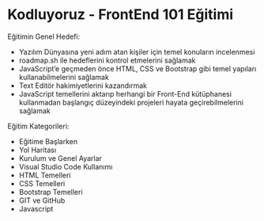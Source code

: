 # Kodluyoruz - FrontEnd 101 Eğitimi

Eğitimin Genel Hedefi:
* Yazılım Dünyasına yeni adım atan kişiler için temel konuların incelenmesi
* roadmap.sh ile hedeflerini kontrol etmelerini sağlamak
* JavaScript’e geçmeden önce HTML, CSS ve Bootstrap gibi temel yapıları kullanabilmelerini sağlamak
* Text Editör hakimiyetlerini kazandırmak
* JavaScript temellerini aktarıp herhangi bir Front-End kütüphanesi kullanmadan başlangıç düzeyindeki projeleri hayata geçirebilmelerini sağlamak

Eğitim Kategorileri:
- Eğitime Başlarken
- Yol Haritası
- Kurulum ve Genel Ayarlar
- Visual Studio Code Kullanımı
- HTML Temelleri
- CSS Temelleri
- Bootstrap Temelleri
- GIT ve GitHub
- Javascript

